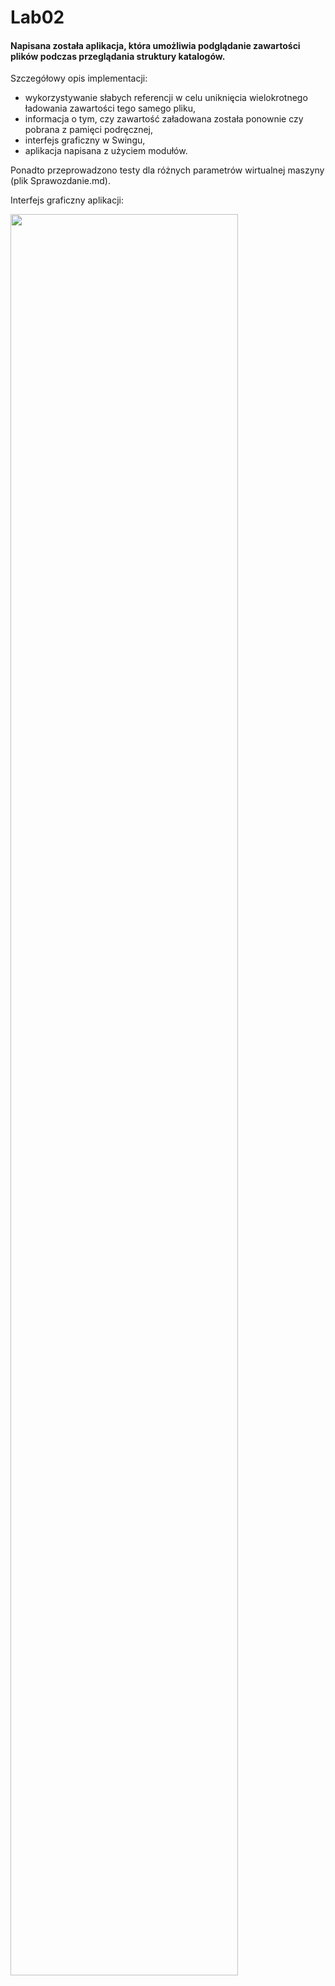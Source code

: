 # Lab02
#### Napisana została aplikacja, która umożliwia podglądanie zawartości plików podczas przeglądania struktury katalogów.

Szczegółowy opis implementacji:
- wykorzystywanie słabych referencji w celu uniknięcia wielokrotnego ładowania zawartości tego samego pliku, 
- informacja o tym, czy zawartość załadowana została ponownie czy pobrana z pamięci podręcznej, 
- interfejs graficzny w Swingu,
- aplikacja napisana z użyciem modułów.

Ponadto przeprowadzono testy dla różnych parametrów wirtualnej maszyny (plik Sprawozdanie.md).

Interfejs graficzny aplikacji:

<img src="https://user-images.githubusercontent.com/49610728/115020017-40035d00-9eba-11eb-9eea-cc17038eaba1.png" width="85%">